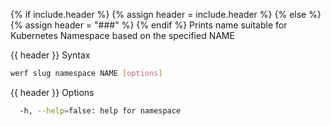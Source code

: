 {% if include.header %}
{% assign header = include.header %}
{% else %}
{% assign header = "###" %}
{% endif %}
Prints name suitable for Kubernetes Namespace based on the specified NAME

{{ header }} Syntax

```bash
werf slug namespace NAME [options]
```

{{ header }} Options

```bash
  -h, --help=false: help for namespace
```

